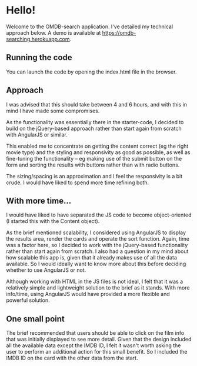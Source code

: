 # Hello!

Welcome to the OMDB-search application. I've detailed my technical approach below. A demo is available at https://omdb-searching.herokuapp.com.


## Running the code

You can launch the code by opening the index.html file in the browser.


## Approach

I was advised that this should take between 4 and 6 hours, and with this in mind I have made some compromises.

As the functionality was essentially there in the starter-code, I decided to build on the jQuery-based approach rather than start again from scratch with AngularJS or similar. 

This enabled me to concentrate on getting the content correct (eg the right movie type) and the styling and responsivity as good as possible, as well as fine-tuning the functionality – eg making use of the submit button on the form and sorting the results with buttons rather than with radio buttons.

The sizing/spacing is an approximation and I feel the responsivity is a bit crude. I would have liked to spend more time refining both.


## With more time...

I would have liked to have separated the JS code to become object-oriented (I started this with the Content object).

As the brief mentioned scalability, I considered using AngularJS to display the results area, render the cards and operate the sort function. Again, time was a factor here, so I decided to work with the jQuery-based functionality rather than start again from scratch. I also had a question in my mind about how scalable this app is, given that it already makes use of all the data available. So I would ideally want to know more about this before deciding whether to use AngularJS or not. 

Although working with HTML in the JS files is not ideal, I felt that it was a relatively simple and lightweight solution to the brief as it stands. With more info/time, using AngularJS would have provided a more flexible and powerful solution.


## One small point

The brief recommended that users should be able to click on the film info that was initially displayed to see more detail. Given that the design included all the available data except the IMDB ID, I felt it wasn't worth asking the user to perform an additional action for this small benefit. So I included the IMDB ID on the card with the other data from the start.

